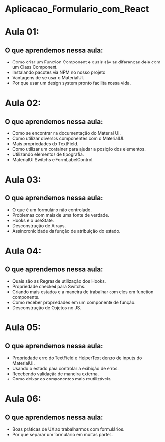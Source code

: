 # Aplicacao_Formulario_com_React

# Aula 01:

## O que aprendemos nessa aula:

- Como criar um Function Component e quais são as diferenças dele com um Class Component.
- Instalando pacotes via NPM no nosso projeto
- Vantagens de se usar o MaterialUI.
- Por que usar um design system pronto facilita nossa vida.

# Aula 02:

## O que aprendemos nessa aula:

- Como se encontrar na documentação do Material UI.
- Como utilizar diversos componentes com o MaterialUI.
- Mais propriedades do TextField.
- Como utilizar um container para ajudar a posição dos elementos.
- Utilizando elementos de tipografia.
- MaterialUI Switchs e FormLabelControl.

# Aula 03:

## O que aprendemos nessa aula:

- O que é um formulário não controlado.
- Problemas com mais de uma fonte de verdade.
- Hooks e o useState.
- Desconstrução de Arrays.
- Assincronicidade da função de atribuição do estado.

# Aula 04:

## O que aprendemos nessa aula:

- Quais são as Regras de utilização dos Hooks.
- Propriedade checked para Switchs.
- Criando mais estados e a maneira de trabalhar com eles em function components.
- Como receber propriedades em um componente de função.
- Desconstrução de Objetos no JS.

# Aula 05:

## O que aprendemos nessa aula:

- Propriedade erro do TextField e HelperText dentro de inputs do MaterialUI.
- Usando o estado para controlar a exibição de erros.
- Recebendo validação de maneira externa.
- Como deixar os componentes mais reutilizáveis.

# Aula 06:

## O que aprendemos nessa aula:

- Boas práticas de UX ao trabalharmos com formulários.
- Por que separar um formulário em muitas partes.